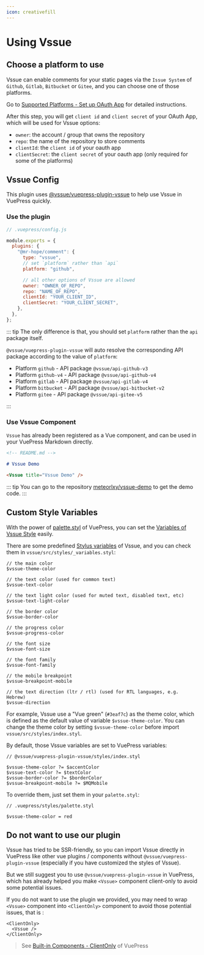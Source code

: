 ```yaml
---
icon: creativefill
---
```


# Using Vssue

## Choose a platform to use

Vssue can enable comments for your static pages via the `Issue System` of `Github`, `Gitlab`, `Bitbucket` or `Gitee`, and you can choose one of those platforms.

Go to [Supported Platforms - Set up OAuth App](./supported-platforms.md) for detailed instructions.

After this step, you will get `client id` and `client secret` of your OAuth App, which will be used for Vssue options:

- `owner`: the account / group that owns the repository
- `repo`: the name of the repository to store comments
- `clientId`: the `client id` of your oauth app
- `clientSecret`: the `client secret` of your oauth app (only required for some of the platforms)

## Vssue Config

This plugin uses [@vssue/vuepress-plugin-vssue](https://www.npmjs.com/package/@vssue/vuepress-plugin-vssue) to help use Vssue in VuePress quickly.

### Use the plugin

```js
// .vuepress/config.js

module.exports = {
  plugins: {
    "@mr-hope/comment": {
      type: "vssue",
      // set `platform` rather than `api`
      platform: "github",

      // all other options of Vssue are allowed
      owner: "OWNER_OF_REPO",
      repo: "NAME_OF_REPO",
      clientId: "YOUR_CLIENT_ID",
      clientSecret: "YOUR_CLIENT_SECRET",
    },
  },
};
```

::: tip
The only difference is that, you should set `platform` rather than the `api` package itself.

`@vssue/vuepress-plugin-vssue` will auto resolve the corresponding API package according to the value of `platform`:

- Platform `github` - API package `@vssue/api-github-v3`
- Platform `github-v4` - API package `@vssue/api-github-v4`
- Platform `gitlab` - API package `@vssue/api-gitlab-v4`
- Platform `bitbucket` - API package `@vssue/api-bitbucket-v2`
- Platform `gitee` - API package `@vssue/api-gitee-v5`

:::

### Use Vssue Component

`Vssue` has already been registered as a Vue component, and can be used in your VuePress Markdown directly.

```md
<!-- README.md -->

# Vssue Demo

<Vssue title="Vssue Demo" />
```

::: tip
You can go to the repository [meteorlxy/vssue-demo](https://github.com/meteorlxy/vssue-demo) to get the demo code.
:::

## Custom Style Variables

With the power of [palette.styl](https://vuepress.vuejs.org/config/#palette-styl) of VuePress, you can set the [Variables of Vssue Style](./styles.md#use-variables-to-customize-vssue) easily.

There are some predefined [Stylus variables](http://stylus-lang.com/docs/variables.html) of Vssue, and you can check them in `vssue/src/styles/_variables.styl`:

```stylus
// the main color
$vssue-theme-color

// the text color (used for common text)
$vssue-text-color

// the text light color (used for muted text, disabled text, etc)
$vssue-text-light-color

// the border color
$vssue-border-color

// the progress color
$vssue-progress-color

// the font size
$vssue-font-size

// the font family
$vssue-font-family

// the mobile breakpoint
$vssue-breakpoint-mobile

// the text direction (ltr / rtl) (used for RTL languages, e.g. Hebrew)
$vssue-direction
```

For example, Vssue use a "Vue green" (`#3eaf7c`) as the theme color, which is defined as the default value of variable `$vssue-theme-color`. You can change the theme color by setting `$vssue-theme-color` before import `vssue/src/styles/index.styl`.

By default, those Vssue variables are set to VuePress variables:

```stylus
// @vssue/vuepress-plugin-vssue/styles/index.styl

$vssue-theme-color ?= $accentColor
$vssue-text-color ?= $textColor
$vssue-border-color ?= $borderColor
$vssue-breakpoint-mobile ?= $MQMobile
```

To override them, just set them in your `palette.styl`:

```stylus
// .vuepress/styles/palette.styl

$vssue-theme-color = red
```

## Do not want to use our plugin

Vssue has tried to be SSR-friendly, so you can import Vssue directly in VuePress like other vue plugins / components without `@vssue/vuepress-plugin-vssue` (especially if you have customized the styles of Vssue).

But we still suggest you to use `@vssue/vuepress-plugin-vssue` in VuePress, which has already helped you make `<Vssue>` component client-only to avoid some potential issues.

If you do not want to use the plugin we provided, you may need to wrap `<Vssue>` component into `<ClientOnly>` component to avoid those potential issues, that is :

```vue
<ClientOnly>
  <Vssue />
</ClientOnly>
```

> See [Built-in Components - ClientOnly](https://vuepress.vuejs.org/guide/using-vue.html#clientonly) of VuePress
